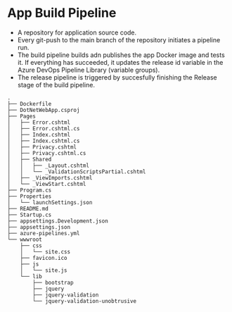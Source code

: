 # App Build Pipeline
* A repository for application source code.
* Every git-push to the main branch of the repository initiates a pipeline run.
* The build pipeline builds adn publishes the app Docker image and tests it. If everything has succeeded, it updates the release id variable in the Azure DevOps Pipeline Library (variable groups).
* The release pipeline is triggered by succesfully finishing the Release stage of the build pipeline.
```
.
├── Dockerfile
├── DotNetWebApp.csproj
├── Pages
│   ├── Error.cshtml
│   ├── Error.cshtml.cs
│   ├── Index.cshtml
│   ├── Index.cshtml.cs
│   ├── Privacy.cshtml
│   ├── Privacy.cshtml.cs
│   ├── Shared
│   │   ├── _Layout.cshtml
│   │   └── _ValidationScriptsPartial.cshtml
│   ├── _ViewImports.cshtml
│   └── _ViewStart.cshtml
├── Program.cs
├── Properties
│   └── launchSettings.json
├── README.md
├── Startup.cs
├── appsettings.Development.json
├── appsettings.json
├── azure-pipelines.yml
└── wwwroot
    ├── css
    │   └── site.css
    ├── favicon.ico
    ├── js
    │   └── site.js
    └── lib
        ├── bootstrap
        ├── jquery
        ├── jquery-validation
        └── jquery-validation-unobtrusive
```